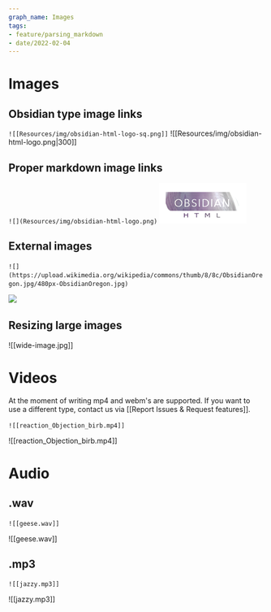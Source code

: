 ```yaml
---
graph_name: Images
tags:
- feature/parsing_markdown
- date/2022-02-04
---
```


# Images
## Obsidian type image links 
`![[Resources/img/obsidian-html-logo-sq.png]]`
![[Resources/img/obsidian-html-logo.png|300]]

## Proper markdown image links
`![](Resources/img/obsidian-html-logo.png)`
![](Resources/img/obsidian-html-logo.png)

## External images
`![](https://upload.wikimedia.org/wikipedia/commons/thumb/8/8c/ObsidianOregon.jpg/480px-ObsidianOregon.jpg)`

![](https://upload.wikimedia.org/wikipedia/commons/thumb/8/8c/ObsidianOregon.jpg/480px-ObsidianOregon.jpg)

## Resizing large images
![[wide-image.jpg]]

# Videos
At the moment of writing mp4 and webm's are supported. If you want to use a different type, contact us via [[Report Issues & Request features]].

`![[reaction_Objection_birb.mp4]]`

![[reaction_Objection_birb.mp4]]

 # Audio
 ##  .wav
 `![[geese.wav]]`
 
 ![[geese.wav]]

## .mp3
 `![[jazzy.mp3]]`
 
 ![[jazzy.mp3]]